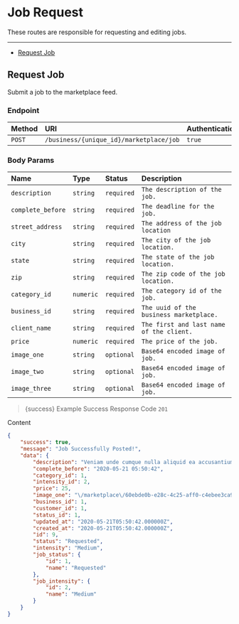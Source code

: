 # Job Request

These routes are responsible for requesting and editing jobs.

---

- [Request Job](#submit)



<a name="submit"></a>
## Request Job

Submit a job to the marketplace feed.
### Endpoint
|Method|URI|Authentication|
|:-|:-|:-|
|`POST`|`/business/{unique_id}/marketplace/job`|`true`|


### Body Params
|Name|Type|Status|Description|
|:-|:-|:-|:-|
|`description`|`string`|`required`|`The description of the job.`|
|`complete_before`|`string`|`required`|`The deadline for the job.`|
|`street_address`|`string`|`required`|`The address of the job location`|
|`city`|`string`|`required`|`The city of the job location.`|
|`state`|`string`|`required`|`The state of the job location.`|
|`zip`|`string`|`required`|`The zip code of the job location.`|
|`category_id`|`numeric`|`required`|`The category id of the job.`|
|`business_id`|`string`|`required`|`The uuid of the business marketplace.`|
|`client_name`|`string`|`required`|`The first and last name of the client.`|
|`price`|`numeric`|`required`|`The price of the job.`|
|`image_one`|`string`|`optional`|`Base64 encoded image of job.`|
|`image_two`|`string`|`optional`|`Base64 encoded image of job.`|
|`image_three`|`string`|`optional`|`Base64 encoded image of job.`|


> {success} Example Success Response
Code `201`

Content

```json
{
    "success": true,
    "message": "Job Successfully Posted!",
    "data": {
        "description": "Veniam unde cumque nulla aliquid ea accusantium inventore quasi. Mollitia et repellendus id itaque recusandae omnis.",
        "complete_before": "2020-05-21 05:50:42",
        "category_id": 1,
        "intensity_id": 2,
        "price": 25,
        "image_one": "\/marketplace\/60ebde0b-e28c-4c25-aff0-c4ebee3ca900.jpeg",
        "business_id": 1,
        "customer_id": 1,
        "status_id": 1,
        "updated_at": "2020-05-21T05:50:42.000000Z",
        "created_at": "2020-05-21T05:50:42.000000Z",
        "id": 9,
        "status": "Requested",
        "intensity": "Medium",
        "job_status": {
            "id": 1,
            "name": "Requested"
        },
        "job_intensity": {
            "id": 2,
            "name": "Medium"
        }
    }
}

```


